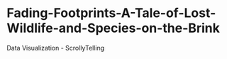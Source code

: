 # Fading-Footprints-A-Tale-of-Lost-Wildlife-and-Species-on-the-Brink
Data Visualization - ScrollyTelling
